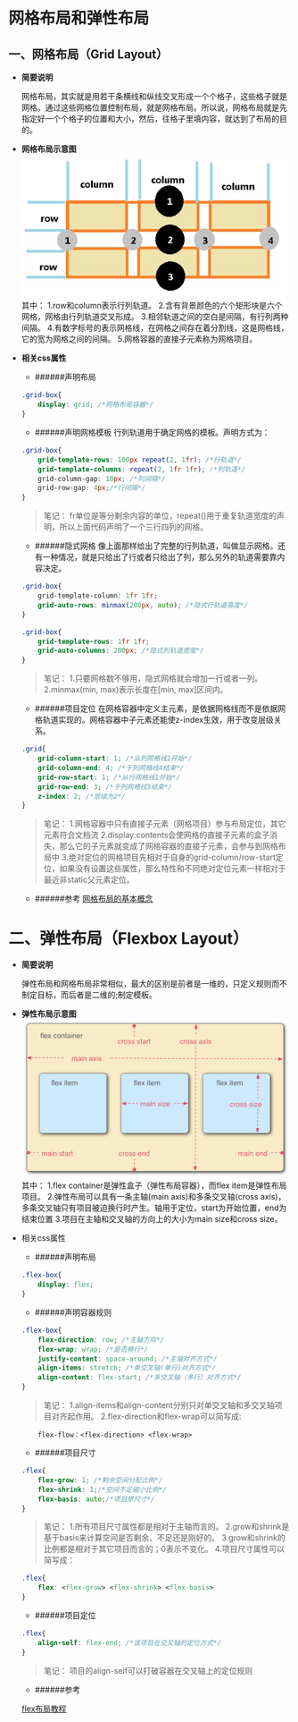 # 网格布局和弹性布局

## 一、网格布局（Grid Layout）
* __简要说明__  

    网格布局，其实就是用若干条横线和纵线交叉形成一个个格子，这些格子就是网格。通过这些网格位置控制布局，就是网格布局。所以说，网格布局就是先指定好一个个格子的位置和大小，然后，往格子里填内容，就达到了布局的目的。
    
* __网格布局示意图__
![网格示意图](./imgs/grid.jpg)
其中：
1.row和column表示行列轨道。
2.含有背景颜色的六个矩形块是六个网格，网格由行列轨道交叉形成。
3.相邻轨道之间的空白是间隔，有行列两种间隔。
4.有数字标号的表示网格线，在网格之间存在着分割线，这是网格线，它的宽为网格之间的间隔。
5.网格容器的直接子元素称为网格项目。
* __相关css属性__
    * ######声明布局
    ```css
    .grid-box{
        display: grid; /*网格布局容器*/
    }
    ```
    * ######声明网格模板
    行列轨道用于确定网格的模板。声明方式为：
    ```css
    .grid-box{
        grid-template-rows: 100px repeat(2, 1fr); /*行轨道*/
        grid-template-columns: repeat(2, 1fr 1fr); /*列轨道*/
        grid-column-gap: 10px; /*列间隔*/
        grid-row-gap: 4px;/*行间隔*/
    }
    ```
    > 笔记：
    > fr单位是等分剩余内容的单位，repeat()用于重复轨道宽度的声明，所以上面代码声明了一个三行四列的网格。
    * ######隐式网格
    像上面那样给出了完整的行列轨道，叫做显示网格。还有一种情况，就是只给出了行或者只给出了列，那么另外的轨道需要靠内容决定。
    ```css
    .grid-box{
        grid-template-column: 1fr 1fr;
        grid-auto-rows: minmax(200px, auto); /*隐式行轨道高度*/
    }
    ```
    ```css
    .grid-box{
        grid-template-rows: 1fr 1fr;
        grid-auto-columns: 200px; /*隐式列轨道宽度*/
    }
    ```
    > 笔记：
    > 1.只要网格数不够用，隐式网格就会增加一行或者一列。
    > 2.minmax(min, max)表示长度在[min, max]区间内。
    * ######项目定位
    在网格容器中定义主元素，是依据网格线而不是依据网格轨道实现的。网格容器中子元素还能使z-index生效，用于改变层级关系。
    ```css
    .grid{
        grid-column-start: 1; /*从列网格线1开始*/
        grid-column-end: 4; /*于列网格线4结束*/
        grid-row-start: 1; /*从行网格线1开始*/
        grid-row-end: 3; /*于列网格线3结束*/
        z-index: 2; /*层级为2*/
    }
    ```
    > 笔记：
    > 1.网格容器中只有直接子元素（网格项目）参与布局定位，其它元素符合文档流
    > 2.display:contents会使网格的直接子元素的盒子消失，那么它的子元素就变成了网格容器的直接子元素，会参与到网格布局中
    > 3.绝对定位的网格项目先相对于自身的grid-column/row-start定位，如果没有设置这些属性，那么特性和不同绝对定位元素一样相对于最近非static父元素定位。
    * ######参考
    [网格布局的基本概念](https://developer.mozilla.org/zh-CN/docs/web/css/css_grid_layout/basic_concepts_of_grid_layout)
    
# 二、弹性布局（Flexbox Layout）
* __简要说明__  

    弹性布局和网格布局非常相似，最大的区别是前者是一维的，只定义规则而不制定目标，而后者是二维的;制定模板。
    
* __弹性布局示意图__
![弹性布局示意图](./imgs/flex.png)
其中：
1.flex container是弹性盒子（弹性布局容器），而flex item是弹性布局项目。
2.弹性布局可以具有一条主轴(main axis)和多条交叉轴(cross axis)，多条交叉轴只有项目被迫换行时产生。轴用于定位，start为开始位置，end为结束位置
3.项目在主轴和交叉轴的方向上的大小为main size和cross size。
* 相关css属性
    * ######声明布局
    ```css
    .flex-box{
        display: flex;
    }
    ```
    * ######声明容器规则
    ```css
    .flex-box{
        flex-direction: row; /*主轴方向*/
        flex-wrap: wrap; /*是否换行*/
        justify-content: space-around; /*主轴对齐方式*/
        align-items: stretch; /*单交叉轴(单行)对齐方式*/
        align-content: flex-start; /*多交叉轴（多行）对齐方式*/
    }
    ```
    > 笔记：
    > 1.align-items和align-content分别只对单交叉轴和多交叉轴项目对齐起作用。
    > 2.flex-direction和flex-wrap可以简写成:
    ```csss
        flex-flow：<flex-direction> <flex-wrap>
    ```
    * ######项目尺寸
    ```css
    .flex{
        flex-grow: 1; /*剩余空间分配比例*/
        flex-shrink: 1;/*空间不足缩小比例*/
        flex-basis: auto;/*项目原尺寸*/
    }
    ```
    > 笔记：
    > 1.所有项目尺寸属性都是相对于主轴而言的。
    > 2.grow和shrink是基于basis来计算空间是否剩余、不足还是刚好的。
    > 3.grow和shrink的比例都是相对于其它项目而言的；0表示不变化。
    > 4.项目尺寸属性可以简写成：
    ```css
    .flex{
        flex: <flex-grow> <flex-shrink> <flex-basis> 
    }
    ```
    * ######项目定位
    ```css
    .flex{
        align-self: flex-end; /*该项目在交叉轴的定位方式*/
    }
    ```
    > 笔记：
    > 项目的align-self可以打破容器在交叉轴上的定位规则
    * ######参考
    
    [flex布局教程](http://www.ruanyifeng.com/blog/2015/07/flex-grammar.html)
    

    
    
